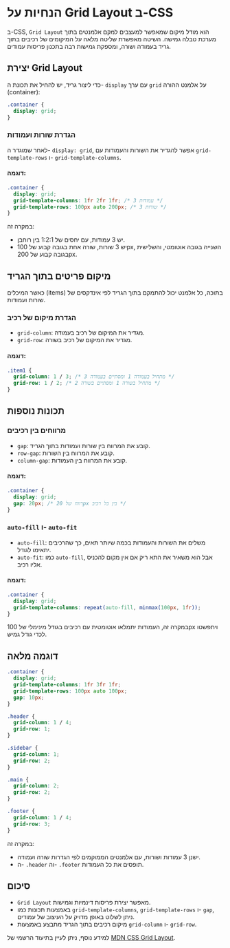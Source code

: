 # הנחיות על Grid Layout ב-CSS

ב-CSS, `Grid Layout` הוא מודל מיקום שמאפשר למעצבים למקם אלמנטים בתוך מערכת טבלה גמישה. השיטה מאפשרת שליטה מלאה על המיקומים של רכיבים בתוך גריד בעמודה ושורה, ומספקת גמישות רבה בתכנון פריסות עמודים.

## יצירת Grid Layout

כדי ליצור גריד, יש להחיל את תכונת ה- `display` עם ערך `grid` על אלמנט ההורה (container):

```css
.container {
  display: grid;
}
```

### הגדרת שורות ועמודות

לאחר שמוגדר ה- `display: grid`, אפשר להגדיר את השורות והעמודות עם `grid-template-rows` ו- `grid-template-columns`.

#### דוגמה:

```css
.container {
  display: grid;
  grid-template-columns: 1fr 2fr 1fr; /* 3 עמודות */
  grid-template-rows: 100px auto 200px; /* 3 שורות */
}
```

במקרה זה:

- יש 3 עמודות, עם יחסים של 1:2:1 בין רוחבן.
- יש 3 שורות, שורה אחת בגובה קבוע של 100px, השנייה בגובה אוטומטי, והשלישית בגובה קבוע של 200px.

## מיקום פריטים בתוך הגריד

כאשר המיכלים (items) בתוכה, כל אלמנט יכול להתמקם בתוך הגריד לפי אינדקסים של שורות ועמודות.

### הגדרת מיקום של רכיב

- `grid-column`: מגדיר את המיקום של רכיב בעמודה.
- `grid-row`: מגדיר את המיקום של רכיב בשורה.

#### דוגמה:

```css
.item1 {
  grid-column: 1 / 3; /* מתחיל בעמודה 1 ומסתיים בעמודה 3 */
  grid-row: 1 / 2; /* מתחיל בשורה 1 ומסתיים בשורה 2 */
}
```

## תכונות נוספות

### מרווחים בין רכיבים

- `gap`: קובע את המרווח בין שורות ועמודות בתוך הגריד.
- `row-gap`: קובע את המרווח בין השורות.
- `column-gap`: קובע את המרווח בין העמודות.

#### דוגמה:

```css
.container {
  display: grid;
  gap: 20px; /* רווח של 20px בין כל רכיב */
}
```

### `auto-fill` ו- `auto-fit`

- `auto-fill`: משלים את השורות והעמודות בכמה שיותר תאים, כך שהרכיבים יתאימו לגודל.
- `auto-fit`: כמו `auto-fill`, אבל הוא משאיר את התא ריק אם אין מקום להכניס אליו רכיב.

#### דוגמה:

```css
.container {
  display: grid;
  grid-template-columns: repeat(auto-fill, minmax(100px, 1fr));
}
```

במקרה זה, העמודות יתמלאו אוטומטית עם רכיבים בגודל מינימלי של 100px ויתפשטו לכדי גודל גמיש.

## דוגמה מלאה

```css
.container {
  display: grid;
  grid-template-columns: 1fr 3fr 1fr;
  grid-template-rows: 100px auto 100px;
  gap: 10px;
}

.header {
  grid-column: 1 / 4;
  grid-row: 1;
}

.sidebar {
  grid-column: 1;
  grid-row: 2;
}

.main {
  grid-column: 2;
  grid-row: 2;
}

.footer {
  grid-column: 1 / 4;
  grid-row: 3;
}
```

במקרה זה:

- ישנן 3 עמודות ושורות, עם אלמנטים הממוקמים לפי הגדרות שורה ועמודה.
- ה- `.header` וה- `.footer` תופסים את כל העמודות.

## סיכום

- `Grid Layout` מאפשר יצירת פריסות דינמיות וגמישות.
- באמצעות תכונות כמו `grid-template-columns`, `grid-template-rows` ו- `gap`, ניתן לשלוט באופן מדויק על העיצוב של עמודים.
- מיקום רכיבים בתוך הגריד מתבצע באמצעות `grid-column` ו- `grid-row`.

למידע נוסף, ניתן לעיין בתיעוד הרשמי של [MDN CSS Grid Layout](https://developer.mozilla.org/en-US/docs/Web/CSS/CSS_Grid_Layout).
